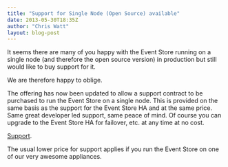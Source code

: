 ```yaml
---
title: "Support for Single Node (Open Source) available"
date: 2013-05-30T18:35Z
author: "Chris Watt"
layout: blog-post
---
```


It seems there are many of you happy with the Event Store running on a single node (and therefore the open source version) in production but still would like to buy support for it.

We are therefore happy to oblige.

The offering has now been updated to allow a support contract to be purchased to run the Event Store on a single node. This is provided on the same basis as the support for the Event Store HA and at the same price. Same great developer led support, same peace of mind. Of course you can upgrade to the Event Store HA for failover, etc. at any time at no cost.

[Support](/support).

The usual lower price for support applies if you run the Event Store on one of our very awesome appliances.